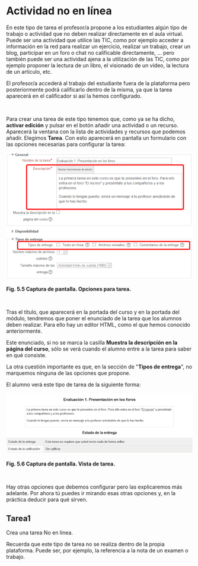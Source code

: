 
# Actividad no en línea

En este tipo de tarea el profesor/a propone a los estudiantes algún tipo de trabajo o actividad que no deben realizar directamente en el aula virtual. Puede ser una actividad que utilice las TIC, como por ejemplo acceder a información en la red para realizar un ejercicio, realizar un trabajo, crear un blog, participar en un foro o chat no calificable directamente, ... pero también puede ser una actividad ajena a la utilización de las TIC, como por ejemplo proponer la lectura de un libro, el visionado de un vídeo, la lectura de un artículo, etc.

El profesor/a accederá al trabajo del estudiante fuera de la plataforma pero posteriormente podrá calificarlo dentro de la misma, ya que la tarea aparecerá en el calificador si así la hemos configurado.

 

Para crear una tarea de este tipo tenemos que, como ya se ha dicho, **activar edición** y pulsar en el botón añadir una actividad o un recurso. Aparecerá la ventana con la lista de actividades y recursos que podemos añadir. Elegimos **Tarea**. Con esto aparecerá en pantalla un formulario con las opciones necesarias para configurar la tarea:


![](img/actividad_no_en_linea.png)

**Fig. 5.5 Captura de pantalla. Opciones para tarea.**

 

Tras el título, que aparecerá en la portada del curso y en la portada del módulo, tendremos que poner el enunciado de la tarea que los alumnos deben realizar. Para ello hay un editor HTML, como el que hemos conocido anteriormente. 

Este enunciado, si no se marca la casilla **Muestra la descripción en la página del curso**, sólo se verá cuando el alumno entre a la tarea para saber en qué consiste.

La otra cuestión importante es que, en la sección de "**Tipos de entrega**", no marquemos ninguna de las opciones que propone.

El alumno verá este tipo de tarea de la siguiente forma:


![](img/entrega_de_tarea_no_en_linea.png)

**Fig. 5.6 Captura de pantalla. Vista de tarea.**

 

Hay otras opciones que debemos configurar pero las explicaremos más adelante. Por ahora tú puedes ir mirando esas otras opciones y, en la práctica deducir para qué sirven.

## Tarea1

Crea una tarea No en línea.

Recuerda que este tipo de tarea no se realiza dentro de la propia plataforma. Puede ser, por ejemplo, la referencia a la nota de un examen o trabajo.
